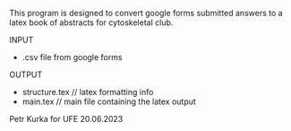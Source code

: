 This program is designed to convert google forms submitted answers to a latex book of abstracts for cytoskeletal club.

INPUT
* .csv file from google forms

OUTPUT
* structure.tex  // latex formatting info
* main.tex       // main file containing the latex output


Petr Kurka for UFE
20.06.2023
